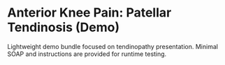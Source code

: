 # Anterior Knee Pain: Patellar Tendinosis (Demo)

Lightweight demo bundle focused on tendinopathy presentation. Minimal SOAP and instructions are provided for runtime testing.
